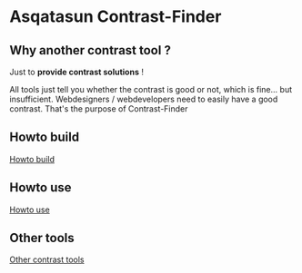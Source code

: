 # Asqatasun Contrast-Finder

## Why another contrast tool ?

Just to **provide contrast solutions** !

All tools just tell you whether the contrast is good or not, which is fine... but insufficient. Webdesigners / webdevelopers need to easily have a good contrast. That's the purpose of Contrast-Finder

## Howto build

[Howto build](Howto-build-and-install.md)

## Howto use

[Howto use](Howto-use.md)

## Other tools

[Other contrast tools](Other-contrast-tools.md)
